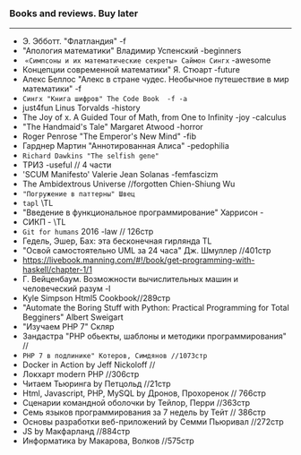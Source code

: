 
### Books and reviews. Buy later
****

+ Э. Эбботт.  "Флатландия" -f 
+ "Апология математики" Владимир Успенский -beginners
+  `«Симпсоны и их математические секреты» Саймон Сингх` -awesome
+ Концепции современной математики" Я. Стюарт -future
+ Алекс Беллос "Алекс в стране чудес. Необычное путешествие в мир математики" -f
+ `Сингх "Книга шифров" The Code Book  -f -a`
+ just4fun Linus Torvalds  -history
+ The Joy of x. A Guided Tour of Math, from One to Infinity -joy -calculus
+ "The Handmaid's Tale" Margaret Atwood -horror
+ Roger Penrose "The Emperor's New Mind" -fib
+  Гарднер Мартин "Аннотированная Алиса" -pedophilia
+  `Richard Dawkins "The selfish gene"`
+ ТРИЗ -useful // 4 части
+ 'SCUM Manifesto' Valerie Jean Solanas -femfascizm
+ The Ambidextrous Universe //forgotten Chien-Shiung Wu 
+ `"Погружение в паттерны" Швец`
+ `tapl` \\TL
+ "Введение в функциональное программирование" Харрисон -
+ СИКП - \\TL
+ `Git for humans` 2016 -law // 126стр
+ Гедель, Эшер, Бах: эта бесконечная гирлянда TL
+ "Освой самостоятельно UML за 24 часа" Дж. Шмуллер //401стр
+ https://livebook.manning.com/#!/book/get-programming-with-haskell/chapter-1/1
+ Г. Вейценбаум. Возможности вычислительных машин и человеческий разум -l
+ Kyle Simpson Html5 Cookbook//289стр
+ "Automate the Boring Stuff with Python: Practical Programming for Total Begginers" Albert Sweigart
+ "Изучаем PHP 7" Скляр
+ Зандастра "PHP обьекты, шаблоны и методики программирования" //
+ `PHP 7 в подлинике" Котеров, Симдянов //1073стр`
+ Docker in Action by Jeff Nickoloff //
+ Локхарт modern PHP //306стр
+ Читаем Тьюринга by Петцольд //21стр
+ Html, Javascript, PHP, MySQL by Дронов, Прохоренок // 766стр
+ Сценарии командной оболочки by Тейлор, Перри //363стр
+ Семь языков программирования за 7 недель by Тейт // 386стр
+ Основы разработки веб-приложений by Семми Пьюривал //272стр
+ JS by Макфарланд //884стр
+ Информатика by Макарова, Волков //575стр
